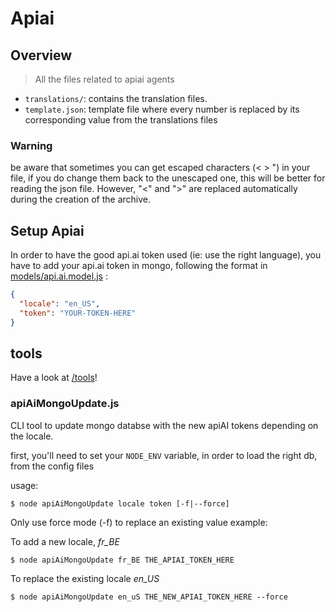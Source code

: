 # Apiai

## Overview

> All the files related to apiai agents

- `translations/`: contains the translation files.
- `template.json`: template file where every number is replaced by its corresponding value from the translations files

### Warning

be aware that sometimes you can get escaped characters (&lt; &gt; \") in your file, if you do change them back to the unescaped one, this will be better for reading the json file. However, "&lt;" and "&gt;" are replaced automatically during the creation of the archive.


## Setup Apiai

In order to have the good api.ai token used (ie: use the right language), you have to add your api.ai token in mongo, following the format in [models/api.ai.model.js](../models/api.ai.model.js) :
```json
{
  "locale": "en_US",
  "token": "YOUR-TOKEN-HERE"
}
```

## tools

Have a look at [/tools](../tools)!

### apiAiMongoUpdate.js

CLI tool to update mongo databse with the new apiAI tokens depending on the locale.

first, you'll need to set your `NODE_ENV` variable, in order to load the right db, from the config files

usage:

```shell
$ node apiAiMongoUpdate locale token [-f|--force]
```

Only use force mode (-f) to replace an existing value
example:

To add a new locale, *fr_BE*
```shell
$ node apiAiMongoUpdate fr_BE THE_APIAI_TOKEN_HERE
```

To replace the existing locale *en_US*
```shell
$ node apiAiMongoUpdate en_uS THE_NEW_APIAI_TOKEN_HERE --force
```
